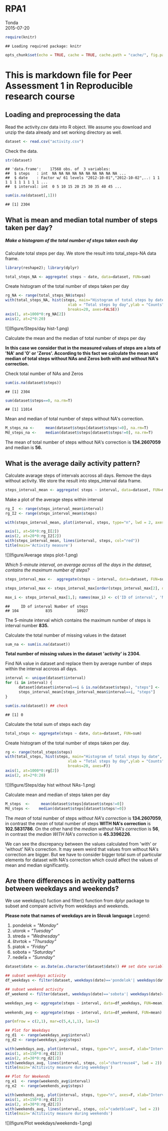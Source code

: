 # RPA1
Tonda  
2015-07-20  


```r
require(knitr)
```

```
## Loading required package: knitr
```

```r
opts_chunk$set(echo = TRUE, cache = TRUE, cache.path = "cache/", fig.path = "figure/")
```

This is markdown file for Peer Assessment 1 in Reproducible research course 
===========================================================================


## Loading and preprocessing the data

Read the activity.csv data into R object. We assume you download and unzip the data already and set working directory as well. 


```r
dataset <- read.csv("activity.csv")
```

Check the data.


```r
str(dataset)
```

```
## 'data.frame':	17568 obs. of  3 variables:
##  $ steps   : int  NA NA NA NA NA NA NA NA NA NA ...
##  $ date    : Factor w/ 61 levels "2012-10-01","2012-10-02",..: 1 1 1 1 1 1 1 1 1 1 ...
##  $ interval: int  0 5 10 15 20 25 30 35 40 45 ...
```

```r
sum(is.na(dataset[,1]))
```

```
## [1] 2304
```

## What is mean and median total number of steps taken per day?

##### Make a histogram of the total number of steps taken each day #####

Calculate total steps per day.
We store the result into total_steps-NA data frame. 


```r
library(reshape2); library(dplyr)
```


```r
total_steps_NA <- aggregate( steps ~ date, data=dataset, FUN=sum)
```

Create histogram of the total number of steps taken per day


```r
rg_NA <- range(total_steps_NA$steps)
with(total_steps_NA, hist(steps, main="Histogram of total steps by date",
                            xlab = "Total steps by day",ylab = "Counts", col = "blue",
                            breaks=20, axes=FALSE))
axis(1, at=1000*0:rg_NA[2])
axis(2, at=2*0:20)
```

![](figure/Steps/day hist-1.png) 

Calculate the mean and the median of total number of steps per day

**In this case we consider that in the measured values of steps are a lots of 'NA' and '0' or 'Zeros'. According to this fact we calculate the mean and median of total steps without NAs and Zeros both with and without NA's correction.** 

Check total number of NAs and Zeros 


```r
sum(is.na(dataset$steps))
```

```
## [1] 2304
```

```r
sum(dataset$steps==0, na.rm=T)
```

```
## [1] 11014
```

Mean and median of total number of steps without NA's correction. 

```r
M_steps_na <-     mean(dataset$steps[dataset$steps!=0], na.rm=T)
Md_steps_na <-    median(dataset$steps[dataset$steps!=0], na.rm=T)
```

The mean of total number of steps without NA's correction is **134.2607059** and median is **56.** 

## What is the average daily activity pattern?

Calculate avarage steps of intervals accross all days.
Remove the days without activity. 
We store the result into steps_interval data frame. 


```r
steps_interval_mean <- aggregate( steps ~ interval, data=dataset, FUN=mean)
```

Make a plot of the average steps within interval 


```r
rg_I  <- range(steps_interval_mean$interval)
rg_I2 <- range(steps_interval_mean$steps)

with(steps_interval_mean, plot(interval, steps, type="n", lwd = 2, axes=FALSE, xlab="Interval", ylab="Average steps"))

axis(1, at=50*0:rg_I[2]) 
axis(2, at=20*0:rg_I2[2])
with(steps_interval_mean, lines(interval, steps, col="red"))
title(main='Activity measure')
```

![](figure/Average steps plot-1.png) 

*Which 5-minute interval, on average across all the days in the dataset, contains the maximum number of steps?* 


```r
steps_interval_max <-  aggregate(steps ~ interval, data=dataset, FUN=sum)

steps_interval_max <- steps_interval_max[order(steps_interval_max[2], decreasing=T),]

max_i <- steps_interval_max[1,]; names(max_i) <- c('ID of interval', 'Number of steps'); print(max_i)
```

```
##     ID of interval Number of steps
## 104            835           10927
```

The 5-minute interval which contains the maximum number of steps is interval number  **835.**


Calculate the total number of missing values in the dataset 


```r
sum_na <- sum(is.na(dataset))
```
**Total number of missing values in the dataset 'activity' is 2304.** 

Find NA value in dataset and replace them by average number of steps within the interval accross all days.


```r
interval <- unique(dataset$interval)
for (i in interval) {
      dataset[dataset$interval==i & is.na(dataset$steps), "steps"] <- 
      steps_interval_mean[steps_interval_mean$interval==i, "steps"]      
}

sum(is.na(dataset)) ## check 
```

```
## [1] 0
```

Calculate the total sum of steps each day


```r
total_steps <- aggregate(steps ~ date, data=dataset, FUN=sum)
```

Create histogram of the total number of steps taken per day.


```r
rg <- range(total_steps$steps)
with(total_steps, hist(steps, main="Histogram of total steps by date",
                            xlab = "Total steps by day",ylab = "Counts", col = "red",
                            breaks=20, axes=F))
axis(1, at=1000*0:rg[2])
axis(2, at=2*0:20)
```

![](figure/Steps/day hist without NAs-1.png) 

Calculate mean and median of steps taken per day


```r
M_steps  <-     mean(dataset$steps[dataset$steps!=0])
Md_steps <-    median(dataset$steps[dataset$steps!=0])
```

The *mean* of total number of steps *without NA's correction* is **134.2607059**, in contrast the  *mean* of total number of steps **WITH NA's correction** is **102.5831786**. On the other hand the *median without NA's correction* is **56**, in contrast the *median WITH NA's correction* is **45.3396226**.

We can see the discrepancy between the values calculated from 'with' or 'without' NA's correction. It may seem weird that values from without NA's correction are bigger. But we have to consider bigger total sum of particular elements for dataset with NA's correction which could affect the values of mean and median significantly. 

## Are there differences in activity patterns between weekdays and weekends?

We use weekdays() fuction and filter() function from dplyr package to subset and compare activity from weekdays and weekends. 

**Please note that names of weekdays are in Slovak language**
Legend:

1. pondelok    = *"Monday"*
2. utorok      = *"Tuesday"*
3. streda      = *"Wednesday"*
4. štvrtok     = *"Thursday"*
5. piatok      = *"Friday"*
6. sobota      = *"Saturday"*
7. nedeľa      = *"Sunnday"*


```r
dataset$date <- as.Date(as.character(dataset$date)) ## set date variable to Date class

## subset weekdays activity 
df_weekdays <- filter(dataset, weekdays(date)=='pondelok'| weekdays(date)=='utorok' | weekdays(date)=='streda'| weekdays(date)=='štvrtok'| weekdays(date)=='piatok')

## subset weekend activity 
df_weekend <- filter(dataset, weekdays(date)=='sobota'| weekdays(date)=='nedeľa')

weekdays_avg <- aggregate(steps ~ interval, data=df_weekdays, FUN=mean)
 
weekends_avg <- aggregate(steps ~ interval, data=df_weekend, FUN=mean)
```


```r
par(mfrow = c(2,1), mar=c(5,4,1,1), las=1)

## Plot for Weekdays 
rg_d1  <- range(weekdays_avg$interval)
rg_d2 <- range(weekdays_avg$steps)

with(weekdays_avg, plot(interval, steps, type="n", axes=F, xlab="Interval", ylab="Average steps"))
axis(1, at=150*0:rg_d1[2]) 
axis(2, at=30*0:rg_d2[2])
with(weekdays_avg, lines(interval, steps, col="chartreuse4", lwd = 2))
title(main='Actitivity measure during weekdays')

## Plot for Weekends
rg_e1  <- range(weekends_avg$interval)
rg_e2  <- range(weekends_avg$steps)

with(weekends_avg, plot(interval, steps, type="n", axes=F, xlab="Interval", ylab="Average steps"))
axis(1, at=150*0:rg_d1[2]) 
axis(2, at=30*0:rg_d2[2])
with(weekends_avg, lines(interval, steps, col="cadetblue4", lwd = 2))
title(main='Actitivity measure during weekends')
```

![](figure/Plot weekdays/weekends-1.png) 
